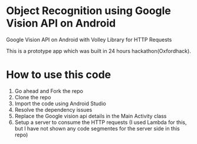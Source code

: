 # Object Recognition using Google Vision API on Android
Google Vision API on Android with Volley Library for HTTP Requests

This is a prototype app which was built in 24 hours hackathon(Oxfordhack).

# How to use this code

1. Go ahead and Fork the repo
2. Clone the repo
3. Import the code using Android Studio
4. Resolve the dependency issues
5. Replace the Google vision api details in the Main Activity class
6. Setup a server to consume the HTTP requests (I used Lambda for this, but I have not shown any code segmentes for the server side in this repo)


